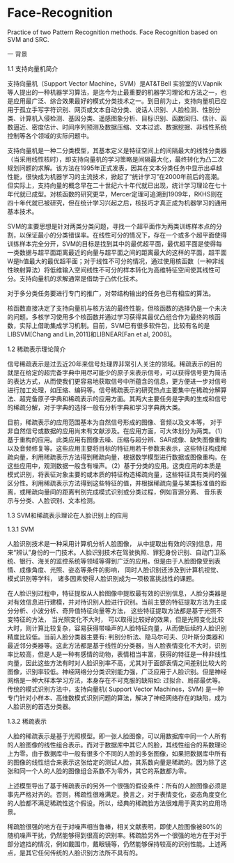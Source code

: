 # Face-Recognition
Practice of two Pattern Recognition methods. Face Recognition based on SVM and SRC.   

一 背景

1.1 支持向量机简介

支持向量机（Support Vector Machine，SVM）是AT&TBell 实验室的V.Vapnik等人提出的一种机器学习算法，是迄今为止最重要的机器学习理论和方法之一，也是应用最广泛、综合效果最好的模式分类技术之一。到目前为止，支持向量机已应用于孤立手写字符识别、网页或文本自动分类、说话人识别、人脸检测、性别分类、计算机入侵检测、基因分类、遥感图象分析、目标识别、函数回归、估计、函数逼近、密度估计、时间序列预测及数据压缩、文本过滤、数据挖掘、非线性系统控制等各个领域的实际问题中。

支持向量机是一种二分类模型，其基本定义是特征空间上的间隔最大的线性分类器（当采用线性核时），即支持向量机的学习策略是间隔最大化，最终转化为凸二次规划问题的求解。该方法在1995年正式发表，因其在文本分类任务中显示出卓越性能，很快成为机器学习的主流技术，掀起了“统计学习”在2000年前后的高潮。但实际上，支持向量的概念早在二十世纪六十年代就已出现，统计学习理论在七十年代就已成型。对核函数的研究更早，Mercer定理可追溯到1909年，RKHS则在四十年代就已被研究，但在统计学习兴起之后，核技巧才真正成为机器学习的通用基本技术。

SVM的主要思想是针对两类分类问题，寻找一个超平面作为两类训练样本点的分割，以保证最小的分类错误率。在线性可分的情况下，存在一个或多个超平面使得训练样本完全分开，SVM的目标是找到其中的最优超平面，最优超平面是使得每一类数据与超平面距离最近的向量与超平面之间的距离最大的这样的平面，超平面W是h值最大的最优超平面；对于线性不可分的情况，通过使用核函数（一种非线性映射算法）将低维输入空间线性不可分的样本转化为高维特征空间使其线性可分。支持向量机的求解通常是借助于凸优化技术。

对于多分类任务要进行专门的推广，对带结构输出的任务也已有相应的算法。

核函数直接决定了支持向量机与核方法的最终性能，但核函数的选择仍是一个未决的问题。多核学习使用多个核函数并通过学习获得其最优凸组合作为最终的核函数，实际上借助集成学习机制。目前，SVM已有很多软件包，比较有名的是LIBSVM[Chang and Lin,2011]和LIBNEAR[Fan et al, 2008]。

1.2 稀疏表示理论简介

信号稀疏表示是过去近20年来信号处理界非常引人关注的领域。稀疏表示的目的就是在给定的超完备字典中用尽可能少的原子来表示信号，可以获得信号更为简洁的表达方式，从而使我们更容易地获取信号中所蕴含的信息，更方便进一步对信号进行加工处理，如压缩、编码等。信号稀疏表示的研究热点主要集中在稀疏分解算法、超完备原子字典和稀疏表示的应用方面。其两大主要任务是字典的生成和信号的稀疏分解，对于字典的选择一般有分析字典和学习字典两大类。

目前，稀疏表示的应用范围基本为自然信号形成的图像、音频以及文本等， 对于非自然信号或数据的应用尚未有文献涉及。在应用方面，可大体划分为两类。（1）基于重构的应用。此类应用有图像去噪、压缩与超分辨、SAR成像、缺失图像重构以及音频修复等。这些应用主要将目标的特征用若干参数来表示，这些特征构成稀疏向量，利用稀疏表示方法得到稀疏向量，根据数学模型进行数据或图像重构。在这些应用中，观测数据一般含有噪声。（2）基于分类的应用。这类应用的本质是模式识别，将表征对象主要的或本质的特征构造稀疏向量，这些特征具有类间的强区分性。利用稀疏表示方法得到这些特征的值，并根据稀疏向量与某类标准值的距离，或稀疏向量间的距离判别完成模式识别或分类过程，例如盲源分离、 音乐表示与分类、人脸识别、文本检测。

1.3 SVM和稀疏表示理论在人脸识别上的应用

1.3.1 SVM

人脸识别技术是一种采用计算机分析人脸图像， 从中提取出有效的识别信息，用来“辨认”身份的一门技术。人脸识别技术在驾驶执照、罪犯身份识别、自动门卫系统、银行、海关的监控系统等领域等得到广泛的应用。但是由于人脸图像受到表情、成像角度、光照、姿态等条件的影响， 同时人脸识别还涉及到计算机视觉、模式识别等学科， 诸多因素使得人脸识别成为一项极富挑战性的课题。

在人脸识别过程中，特征提取从人脸图像中提取最有效的识别信息，人脸分类器是对有效信息进行建模，并对待识别人脸进行识别。当前主要的特征提取方法为主成分分析、小波分析、奇异值特征向量等方法， 这些特征提取方法都是基于光照不变特征的方法， 当光照变化不大时， 可以取得比较好的效果，但是光照变化比较大时，则计算比较复杂，容易获得带噪声的人脸特征向量，从而使后续的人脸识别精度比较低。当前人脸分类器主要有: 判别分析法、隐马尔可夫、贝叶斯分类器和最近邻分类器等。这此方法都是基于线性的分类器，当人脸表情变化不大时，识别率比较高，但是人是一种有感情的动物，表情相当丰富，获得的特征是一种非线性向量，因此这些方法有时对人脸识别率不高，尤其对于面部表情之间差别比较大的图像，识别率较低。神经网络分分类识别能力强，广泛应用于人脸识别。但是神经网络是一种大样本学习方法，本身存在不可克服的缺陷如: 过拟合、局部最优等。传统的模式识别方法中，支持向量机( Support Vector Machines，SVM) 是一种专门针对小样本、高维数模式识别问题的算法，解决了神经网络存在的缺陷，成为人脸识别的首选分类器。

1.3.2 稀疏表示

人脸的稀疏表示是基于光照模型。即一张人脸图像，可以用数据库中同一个人所有的人脸图像的线性组合表示。而对于数据库中其它人的脸，其线性组合的系数理论上为零。由于数据库中一般有很多个不同的人脸的多张图像，如果把数据库中所有的图像的线性组合来表示这张给定的测试人脸，其系数向量是稀疏的。因为除了这张和同一个人的人脸的图像组合系数不为零外，其它的系数都为零。

上述模型导出了基于稀疏表示的另外一个很强的假设条件：所有的人脸图像必须是事先严格对齐的。否则，稀疏性很难满足。换言之，对于表情变化，姿态角度变化的人脸都不满足稀疏性这个假设。所以，经典的稀疏脸方法很难用于真实的应用场景。

稀疏脸很强的地方在于对噪声相当鲁棒，相关文献表明，即使人脸图像被80%的随机噪声干扰，仍然能够得到很高的识别率。稀疏脸另外一个很强的地方在于对于部分遮挡的情况，例如戴围巾，戴眼镜等，仍然能够保持较高的识别性能。上述两点，是其它任何传统的人脸识别方法所不具有的。
